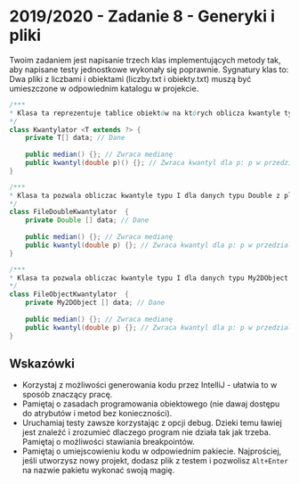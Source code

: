 # 2019/2020 - Zadanie 8 - Generyki i pliki

Twoim zadaniem jest napisanie trzech klas implementujących metody tak, 
aby napisane testy jednostkowe wykonały się poprawnie. Sygnatury klas to:
Dwa pliki z liczbami i obiektami (liczby.txt i obiekty.txt) muszą być umieszczone w odpowiednim katalogu
w projekcie.

```java
/***
* Klasa ta reprezentuje tablice obiektów na których oblicza kwantyle typu I
*/
class Kwantylator <T extends ?> {
    private T[] data; // Dane 
    
    public median() {}; // Zwraca medianę
    public kwantyl(double p)() {}; // Zwraca kwantyl dla p: p w przedziale [0,1]
}
```

```java
/***
* Klasa ta pozwala obliczac kwantyle typu I dla danych typu Double z pliku
*/
class FileDoubleKwantylator  {
    private Double [] data; // Dane 
    
    public median() {}; // Zwraca medianę
    public kwantyl(double p) {}; // Zwraca kwantyl dla p: p w przedziale [0,1]
}
```

```java
/***
* Klasa ta pozwala obliczac kwantyle typu I dla danych typu My2DObject z pliku
*/
class FileObjectKwantylator  {
    private My2DObject [] data; // Dane 
    
    public median() {}; // Zwraca medianę
    public kwantyl(double p) {}; // Zwraca kwantyl dla p: p w przedziale [0,1]
}
```

## Wskazówki
- Korzystaj z możliwości generowania kodu przez IntelliJ - ułatwia 
to w sposób znaczący pracę. 
- Pamiętaj o zasadach programowania obiektowego (nie dawaj dostępu do atrybutów i metod bez konieczności).
- Uruchamiaj testy zawsze korzystając z opcji debug. 
Dzieki temu ławiej jest znaleźć i zrozumieć dlaczego program nie działa tak jak trzeba.
Pamiętaj o możliwości stawiania breakpointów.
- Pamiętaj o umiejscowieniu kodu w odpowiednim pakiecie. 
Najprościej, jeśli utworzysz nowy projekt, dodasz plik z testem i pozwolisz `Alt+Enter` 
na nazwie pakietu wykonać swoją magię.

